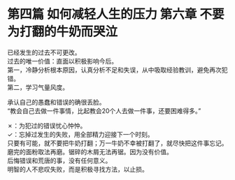 # 第四篇 如何减轻人生的压力 第六章 不要为打翻的牛奶而哭泣
已经发生的过去不可更改。    
过去的唯一价值：直面以积极影响今后。    
第一，冷静分析根本原因，认真分析不足和失误，从中吸取经验教训，避免再次犯错。   
第二，学习气量风度。  

承认自己的愚蠢和错误的确很丢脸。   
“教会自己去做一件事情，比起教会20个人去做一件事，还要困难得多。”  

✗：为犯过的错误忧心忡忡。  
✓：忘掉过发生的失败，用全部精力迎接下一个时刻。    
只要有可能，就不要把牛奶打翻；万一牛奶不幸被打翻了，就尽快把这件事忘记。磨完的面粉取法再磨。锯碎的木屑无法再锯。因为没有价值。  
后悔错误和荒唐的事，没有任何意义。  
明智的人不悲叹失败，而是积极寻找方法，以止损。  